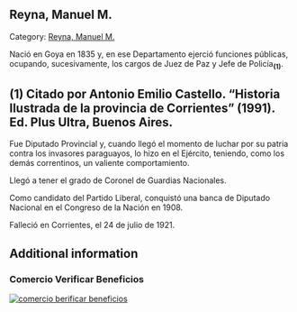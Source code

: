 ## Reyna, Manuel M.

Category: [Reyna, Manuel M.](http://descubrircorrientes.com.ar/2012/index.php/4842-biografias/r-s-t-u-v-x-y-z/reyna-manuel-m)

Nació en Goya en 1835 y, en ese Departamento ejerció funciones públicas, ocupando, sucesivamente, los cargos de Juez de Paz y Jefe de Policía<sub><strong>(1)</strong></sub>.

## **(1) Citado por Antonio Emilio Castello. “Historia Ilustrada de la provincia de Corrientes” (1991). Ed. Plus Ultra, Buenos Aires.**

Fue Diputado Provincial y, cuando llegó el momento de luchar por su patria contra los invasores paraguayos, lo hizo en el Ejército, teniendo, como los demás correntinos, un valiente comportamiento.

Llegó a tener el grado de Coronel de Guardias Nacionales.

Como candidato del Partido Liberal, conquistó una banca de Diputado Nacional en el Congreso de la Nación en 1908.

Falleció en Corrientes, el 24 de julio de 1921.

## Additional information

### Comercio Verificar Beneficios

[![comercio berificar beneficios](http://descubrircorrientes.com.ar/2012/index.php/4842-biografias/r-s-t-u-v-x-y-z/images/botones_beneficios/comercio_berificar_beneficios.png)](http://descubrircomercio.zapto.org/)